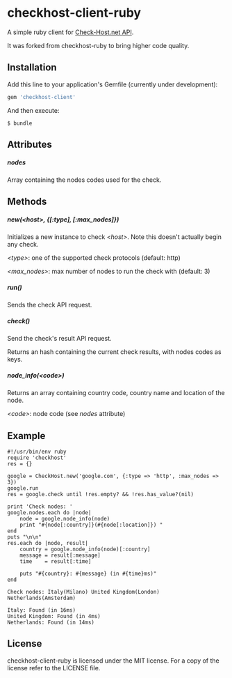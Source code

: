 # checkhost-client-ruby

A simple ruby client for [Check-Host.net API](https://check-host.net/about/api).

It was forked from checkhost-ruby to bring higher code quality.

## Installation

Add this line to your application's Gemfile (currently under development):

```ruby
gem 'checkhost-client'
```

And then execute:

    $ bundle


## Attributes
##### nodes

Array containing the nodes codes used for the check.
## Methods
##### new(*<host&gt;*, {*[:type]*, *[:max_nodes]*})

Initializes a new instance to check *<host&gt;*. Note this doesn't actually begin any check.

*<type&gt;*: one of the supported check protocols (default: http)

*<max_nodes&gt;*: max number of nodes to run the check with (default: 3)

##### run()

Sends the check API request.

##### check()

Send the check's result API request.

Returns an hash containing the current check results, with nodes codes as keys.

##### node_info(*<code&gt;*)

Returns an array containing country code, country name and location of the node.

*<code&gt;*: node code (see *nodes* attribute)

## Example
```
#!/usr/bin/env ruby
require 'checkhost'
res = {}

google = CheckHost.new('google.com', {:type => 'http', :max_nodes => 3})
google.run
res = google.check until !res.empty? && !res.has_value?(nil)

print 'Check nodes: '
google.nodes.each do |node|
    node = google.node_info(node)
    print "#{node[:country]}(#{node[:location]}) "
end
puts "\n\n"
res.each do |node, result|
    country = google.node_info(node)[:country]
    message = result[:message]
    time    = result[:time]
    
    puts "#{country}: #{message} (in #{time}ms)"
end
```
```
Check nodes: Italy(Milano) United Kingdom(London) Netherlands(Amsterdam) 

Italy: Found (in 16ms)
United Kingdom: Found (in 4ms)
Netherlands: Found (in 14ms)
```

## License
checkhost-client-ruby is licensed under the MIT license. For a copy of the license refer to the LICENSE file.
